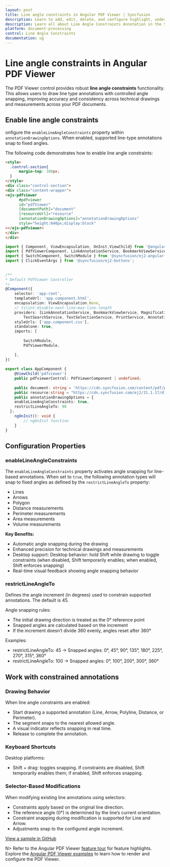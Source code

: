 ```yaml
---
layout: post
title: Line angle constraints in Angular PDF Viewer | Syncfusion
description: Learn to add, edit, delete, and configure highlight, underline, strikethrough, and squiggly text markup annotations programmatically.
description: Learn all about Line Angle Constraints Annotation in the Syncfusion Angular PDF Viewer component of Essential JS 2 and more.
platform: document-processing
control: Line Angle Constraints
documentation: ug
---
```


# Line angle constraints in Angular PDF Viewer

The PDF Viewer control provides robust **line angle constraints** functionality. This allows users to draw line type annotations with controlled angle snapping, improving accuracy and consistency across technical drawings and measurements across your PDF documents.

## Enable line angle constraints
onfigure the `enableLineAngleConstraints` property within `annotationDrawingOptions`. When enabled, supported line-type annotations snap to fixed angles.

The following code demonstrates how to enable line angle constraints:

```html
<style>
  .control-section{
      margin-top: 100px;
  }
</style>
<div class="control-section">
<div class="content-wrapper">
<ejs-pdfviewer
      #pdfviewer
      id="pdfViewer"
      [documentPath]="document"
      [resourceUrl]="resource"
      [annotationDrawingOptions]="annotationDrawingOptions"
      style="height:640px;display:block"
></ejs-pdfviewer>
</div>
</div>
```

```typescript
import { Component, ViewEncapsulation, OnInit,ViewChild} from '@angular/core';
import { PdfViewerComponent, LinkAnnotationService, BookmarkViewService, MagnificationService, ThumbnailViewService, ToolbarService, NavigationService, TextSearchService, TextSelectionService, PrintService, AnnotationService, FormFieldsService, FormDesignerService, PageOrganizerService,PdfViewerModule, TextSelectionStartEventArgs, AnnotationSelectEventArgs } from '@syncfusion/ej2-angular-pdfviewer';
import { SwitchComponent, SwitchModule } from '@syncfusion/ej2-angular-buttons';
import { ClickEventArgs } from '@syncfusion/ej2-buttons';
 
 
/**
* Default PdfViewer Controller
*/
@Component({
    selector: 'app-root',
    templateUrl: 'app.component.html',
    encapsulation: ViewEncapsulation.None,
    // tslint:disable-next-line:max-line-length
    providers: [LinkAnnotationService, BookmarkViewService, MagnificationService, ThumbnailViewService, ToolbarService, NavigationService,
        TextSearchService, TextSelectionService, PrintService, AnnotationService, FormFieldsService, FormDesignerService,PageOrganizerService],
    styleUrls: ['app.component.css'],
    standalone: true,
    imports: [
 
        SwitchModule,
        PdfViewerModule,
 
    ],
})
 
export class AppComponent {
    @ViewChild('pdfviewer')
    public pdfviewerControl: PdfViewerComponent | undefined;
 
    public document: string = 'https://cdn.syncfusion.com/content/pdf/pdf-succinctly.pdf';
    public resource:string = "https://cdn.syncfusion.com/ej2/31.1.17/dist/ej2-pdfviewer-lib";
    public annotationDrawingOptions = {
    enableLineAngleConstraints: true,
    restrictLineAngleTo: 90
  };
    ngOnInit(): void {
        // ngOnInit function
    }
}
```

## Configuration Properties

### enableLineAngleConstraints

The `enableLineAngleConstraints` property activates angle snapping for line-based annotations. When set to `true`, the following annotation types will snap to fixed angles as defined by the `restrictLineAngleTo` property:

- Lines
- Arrows
- Polygon
- Distance measurements
- Perimeter measurements
- Area measurements
- Volume measurements

**Key Benefits:**

- Automatic angle snapping during the drawing
- Enhanced precision for technical drawings and measurements
- Desktop support: Desktop behavior: hold Shift while drawing to toggle constraints (when disabled, Shift temporarily enables; when enabled, Shift enforces snapping)
- Real-time visual feedback showing angle snapping behavior

### restrictLineAngleTo

Defines the angle increment (in degrees) used to constrain supported annotations. The default is 45.

Angle snapping rules:

- The initial drawing direction is treated as the 0° reference point
- Snapped angles are calculated based on the increment
- If the increment doesn’t divide 360 evenly, angles reset after 360°

Examples:

- restrictLineAngleTo: 45 → Snapped angles: 0°, 45°, 90°, 135°, 180°, 225°, 270°, 315°, 360°
- restrictLineAngleTo: 100 → Snapped angles: 0°, 100°, 200°, 300°, 360°

## Work with constrained annotations

### Drawing Behavior

When line angle constraints are enabled:

- Start drawing a supported annotation (Line, Arrow, Polyline, Distance, or Perimeter).
- The segment snaps to the nearest allowed angle.
- A visual indicator reflects snapping in real time.
- Release to complete the annotation.

### Keyboard Shortcuts

Desktop platforms:
- Shift + drag: toggles snapping. If constraints are disabled, Shift temporarily enables them; if enabled, Shift enforces snapping.

### Selector-Based Modifications

When modifying existing line annotations using selectors:

- Constraints apply based on the original line direction.
- The reference angle (0°) is determined by the line’s current orientation.
- Constraint snapping during modification is supported for Line and Arrow.
- Adjustments snap to the configured angle increment.

[View a sample in GitHub](https://github.com/SyncfusionExamples/angular-pdf-viewer-examples/tree/master/How%20to)

N> Refer to the Angular PDF Viewer [feature tour](https://www.syncfusion.com/pdf-viewer-sdk/angular-pdf-viewer) for feature highlights. Explore the [Angular PDF Viewer examples](https://github.com/SyncfusionExamples/angular-pdf-viewer-examples) to learn how to render and configure the PDF Viewer.
